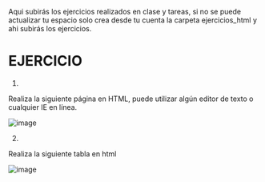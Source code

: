 Aqui subirás los ejercicios realizados en clase y tareas, si no se puede actualizar tu espacio solo crea desde tu cuenta la carpeta ejercicios_html y ahi subirás los ejercicios.

# EJERCICIO

1.
Realiza la siguiente página en HTML, puede utilizar algún editor de texto o cualquier IE en línea.

![image](https://user-images.githubusercontent.com/91554777/163911763-4fcbf1b7-6891-483f-b56a-7e029690afd8.png)

2.
Realiza la siguiente tabla en html

![image](https://user-images.githubusercontent.com/91554777/163912050-f98d0b31-9c77-4a12-a098-28b1ae14e301.png)
